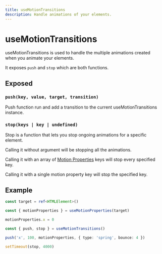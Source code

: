 ```yaml
---
title: useMotionTransitions
description: Handle animations of your elements.
---
```


# useMotionTransitions

useMotionTransitions is used to handle the multiple animations created when you animate your elements.

It exposes `push` and `stop` which are both functions.

## Exposed

### `push(key, value, target, transition)`

Push function run and add a transition to the current useMotionTransitions instance.

### `stop(keys | key | undefined)`

Stop is a function that lets you stop ongoing animations for a specific element.

Calling it without argument will be stopping all the animations.

Calling it with an array of [Motion Properties](/features/motion-properties) keys will stop every specified key.

Calling it with a single motion property key will stop the specified key.

## Example

```typescript
const target = ref<HTMLElement>()

const { motionProperties } = useMotionProperties(target)

motionProperties.x = 0

const { push, stop } = useMotionTransitions()

push('x', 100, motionProperties, { type: 'spring', bounce: 4 })

setTimeout(stop, 4000)
```
